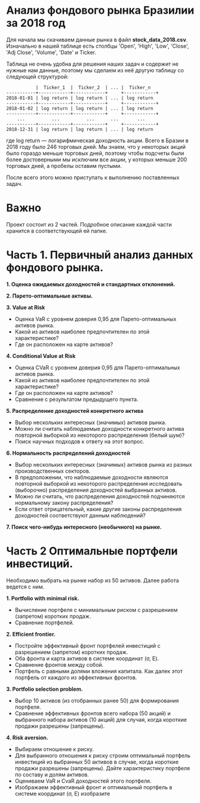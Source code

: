 # Анализ фондового рынка Бразилии за 2018 год
Для начала мы скачиваем данные рынка в файл <b>stock_data_2018.csv</b>. Изначально в нашей таблице есть столбцы 'Open', 'High', 'Low', 'Close', 'Adj Close', 'Volume', 'Date' и Ticker. 

Таблица не очень удобна для решения наших задач и содержит не нужные нам данные, поэтому мы сделаем из неё другую таблицу со следующей структурой:

               |  Ticker_1  |  Ticker_2  | ... |  Ticker_n
    -----------+------------+------------+     +------------+
    2018-01-01 | log return | log return | ... | log return 
    -----------+------------+------------+     +------------+
    2018-01-02 | log return | log return | ... | log return 
    -----------+------------+------------+     +------------+
        ...          ...          ...      ...       ...
    -----------+------------+------------+     +------------+
    2018-12-31 | log return | log return | ... | log return 

где log return — логарифмическая доходность акции. Всего в Бразии в 2018 году было 246 торговых дней. Мы знаем, что у некоторых акций было гораздо меньше торговых дней, поэтому чтобы подсчеты были более достоверными мы исключим все акции, у которых меньше 200 торговых дней, а пробелы оставим пустыми.

После всего этого можно приступать к выполнению поставленных задач.

# Важно

Проект состоит из 2 частей. Подробное описание каждой части хранится в соответствующей ей папке.

# Часть 1. Первичный анализ данных фондового рынка.

<b>1. Оценка ожидаемых доходностей и стандартных отклонений.</b>

<b>2. Парето-оптимальные активы.</b>

<b>3. Value at Risk</b>
- Оценка VaR с уровнем доверия 0,95 для Парето-оптимальных активов рынка.
- Какой из активов наиболее предпочтителен по этой характеристике?
- Где он расположен на карте активов?

<b>4. Conditional Value at Risk</b>
- Оценка CVaR с уровнем доверия 0,95 для Парето-оптимальных активов рынка.
- Какой из активов наиболее предпочтителен по этой характеристике?
- Где он расположен на карте активов?
- Сравнение с результатом предыдущего пункта.

<b>5. Распределение доходностей конкретного актива</b>
- Выбор нескольких интересных (значимых) активов рынка.
- Можно ли считать наблюдаемые доходности конкретного актива повторной выборкой из некоторого распределения (белый шум)?
- Поиск научных подходов к ответу на этот вопрос.

<b>6. Нормальность распределений доходностей</b>
- Выбор нескольких интересных (значимых) активов рынка из разных производственных секторов.
- В предположении, что наблюдаемые доходности являются повторной выборкой из некоторого распределения исследовать (выборочно) распределения доходностей выбранных активов.
- Можно ли считать, что распределения доходностей подчиняются нормальному закону распределения?
- Если ответ отрицательный, какие другие законы распределения доходностей соответствуют данным наблюдений?

<b>7. Поиск чего-нибудь интересного (необычного) на рынке.</b>

# Часть 2 Оптимальные портфели инвестиций.

Необходимо выбрать на рынке набор из 50 активов. Далее работа ведется с ним.

<b>1. Portfolio with minimal risk.</b>
- Вычисление портфеля с минимальным риском с разрешением (запретом) коротких продаж.
- Сравнение портфелей.

<b>2. Efficient frontier.</b>
- Постройте эффективный фронт портфелей инвестиций с разрешением (запретом) коротких продаж.
- Оба фронта и карта активов в системе координат (σ, E).
- Сравнение фронтов между собой.
- Портфель с равными долями вложения капитала. Как далек этот портфель от каждого из эффективных фронтов.

<b>3. Portfolio selection problem.</b>
- Выбор 10 активов (из отобранных ранее 50) для формирования портфеля.
- Сравнение эффективных фронтов всего набора (50 акций) и выбранного набора активов (10 акций) для случая, когда короткие продажи разрешены (запрещены).

<b>4. Risk aversion.</b>
- Выбираем отношение к риску.
- Для выбранного отношения к риску строим оптимальный портфель инвестиций из выбранных 50 активов в случае, когда короткие продажи разрешены (запрещены).
Дайте характеристику портфеля по составу и долям активов.
- Оцениваем VaR и CvaR доходностей этого портфеля.
- Изображаем эффективный фронт и оптимальный портфель в системе координат (σ, E) изобразите 
